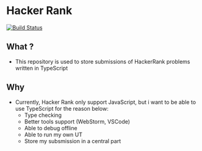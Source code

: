 # Hacker Rank

[![Build Status](https://travis-ci.org/somallg/hacker-rank.svg?branch=dev)](https://travis-ci.org/somallg/hacker-rank)

## What ?
* This repository is used to store submissions of HackerRank problems written in TypeScript

## Why
* Currently, Hacker Rank only support JavaScript, but i want to be able to use TypeScript for the reason below:
  * Type checking
  * Better tools support (WebStorm, VSCode)
  * Able to debug offline
  * Able to run my own UT
  * Store my subsmission in a central part
